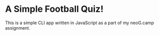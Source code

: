 # A Simple Football Quiz!
This is a simple CLI app written in JavaScript as a part of my neoG.camp assignment.
